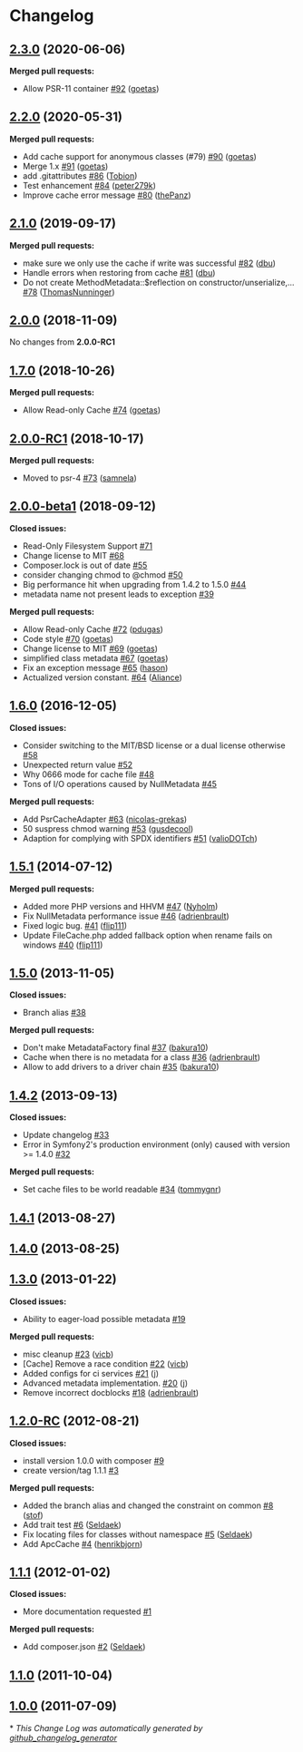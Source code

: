 # Changelog

## [2.3.0](https://github.com/schmittjoh/metadata/tree/2.3.0) (2020-06-06)

**Merged pull requests:**

- Allow PSR-11 container [\#92](https://github.com/schmittjoh/metadata/pull/92) ([goetas](https://github.com/goetas))

## [2.2.0](https://github.com/schmittjoh/metadata/tree/2.2.0) (2020-05-31)

**Merged pull requests:**

- Add cache support for anonymous classes
  \(\#79\) [\#90](https://github.com/schmittjoh/metadata/pull/90) ([goetas](https://github.com/goetas))
- Merge 1.x [\#91](https://github.com/schmittjoh/metadata/pull/91) ([goetas](https://github.com/goetas))
- add .gitattributes [\#86](https://github.com/schmittjoh/metadata/pull/86) ([Tobion](https://github.com/Tobion))
- Test enhancement [\#84](https://github.com/schmittjoh/metadata/pull/84) ([peter279k](https://github.com/peter279k))
- Improve cache error
  message [\#80](https://github.com/schmittjoh/metadata/pull/80) ([thePanz](https://github.com/thePanz))

## [2.1.0](https://github.com/schmittjoh/metadata/tree/2.1.0) (2019-09-17)

**Merged pull requests:**

- make sure we only use the cache if write was
  successful [\#82](https://github.com/schmittjoh/metadata/pull/82) ([dbu](https://github.com/dbu))
- Handle errors when restoring from
  cache [\#81](https://github.com/schmittjoh/metadata/pull/81) ([dbu](https://github.com/dbu))
- Do not create MethodMetadata::$reflection on
  constructor/unserialize,… [\#78](https://github.com/schmittjoh/metadata/pull/78) ([ThomasNunninger](https://github.com/ThomasNunninger))

## [2.0.0](https://github.com/schmittjoh/metadata/tree/2.0.0) (2018-11-09)

No changes from **2.0.0-RC1**

## [1.7.0](https://github.com/schmittjoh/metadata/tree/1.7.0) (2018-10-26)

**Merged pull requests:**

- Allow Read-only Cache [\#74](https://github.com/schmittjoh/metadata/pull/74) ([goetas](https://github.com/goetas))

## [2.0.0-RC1](https://github.com/schmittjoh/metadata/tree/2.0.0-RC1) (2018-10-17)

**Merged pull requests:**

- Moved to psr-4 [\#73](https://github.com/schmittjoh/metadata/pull/73) ([samnela](https://github.com/samnela))

## [2.0.0-beta1](https://github.com/schmittjoh/metadata/tree/2.0.0-beta1) (2018-09-12)

**Closed issues:**

- Read-Only Filesystem Support [\#71](https://github.com/schmittjoh/metadata/issues/71)
- Change license to MIT [\#68](https://github.com/schmittjoh/metadata/issues/68)
- Composer.lock is out of date [\#55](https://github.com/schmittjoh/metadata/issues/55)
- consider changing chmod to @chmod [\#50](https://github.com/schmittjoh/metadata/issues/50)
- Big performance hit when upgrading from 1.4.2 to 1.5.0 [\#44](https://github.com/schmittjoh/metadata/issues/44)
- metadata name not present leads to exception [\#39](https://github.com/schmittjoh/metadata/issues/39)

**Merged pull requests:**

- Allow Read-only Cache [\#72](https://github.com/schmittjoh/metadata/pull/72) ([pdugas](https://github.com/pdugas))
- Code style  [\#70](https://github.com/schmittjoh/metadata/pull/70) ([goetas](https://github.com/goetas))
- Change license to MIT [\#69](https://github.com/schmittjoh/metadata/pull/69) ([goetas](https://github.com/goetas))
- simplified class
  metadata  [\#67](https://github.com/schmittjoh/metadata/pull/67) ([goetas](https://github.com/goetas))
- Fix an exception message [\#65](https://github.com/schmittjoh/metadata/pull/65) ([hason](https://github.com/hason))
- Actualized version
  constant. [\#64](https://github.com/schmittjoh/metadata/pull/64) ([Aliance](https://github.com/Aliance))

## [1.6.0](https://github.com/schmittjoh/metadata/tree/1.6.0) (2016-12-05)

**Closed issues:**

- Consider switching to the MIT/BSD license or a dual license
  otherwise [\#58](https://github.com/schmittjoh/metadata/issues/58)
- Unexpected return value [\#52](https://github.com/schmittjoh/metadata/issues/52)
- Why 0666 mode for cache file [\#48](https://github.com/schmittjoh/metadata/issues/48)
- Tons of I/O operations caused by NullMetadata [\#45](https://github.com/schmittjoh/metadata/issues/45)

**Merged pull requests:**

- Add
  PsrCacheAdapter [\#63](https://github.com/schmittjoh/metadata/pull/63) ([nicolas-grekas](https://github.com/nicolas-grekas))
- 50 suspress chmod
  warning [\#53](https://github.com/schmittjoh/metadata/pull/53) ([gusdecool](https://github.com/gusdecool))
- Adaption for complying with SPDX
  identifiers [\#51](https://github.com/schmittjoh/metadata/pull/51) ([valioDOTch](https://github.com/valioDOTch))

## [1.5.1](https://github.com/schmittjoh/metadata/tree/1.5.1) (2014-07-12)

**Merged pull requests:**

- Added more PHP versions and
  HHVM [\#47](https://github.com/schmittjoh/metadata/pull/47) ([Nyholm](https://github.com/Nyholm))
- Fix NullMetadata performance
  issue [\#46](https://github.com/schmittjoh/metadata/pull/46) ([adrienbrault](https://github.com/adrienbrault))
- Fixed logic bug. [\#41](https://github.com/schmittjoh/metadata/pull/41) ([flip111](https://github.com/flip111))
- Update FileCache.php added fallback option when rename fails on
  windows [\#40](https://github.com/schmittjoh/metadata/pull/40) ([flip111](https://github.com/flip111))

## [1.5.0](https://github.com/schmittjoh/metadata/tree/1.5.0) (2013-11-05)

**Closed issues:**

- Branch alias [\#38](https://github.com/schmittjoh/metadata/issues/38)

**Merged pull requests:**

- Don't make MetadataFactory
  final [\#37](https://github.com/schmittjoh/metadata/pull/37) ([bakura10](https://github.com/bakura10))
- Cache when there is no metadata for a
  class [\#36](https://github.com/schmittjoh/metadata/pull/36) ([adrienbrault](https://github.com/adrienbrault))
- Allow to add drivers to a driver
  chain [\#35](https://github.com/schmittjoh/metadata/pull/35) ([bakura10](https://github.com/bakura10))

## [1.4.2](https://github.com/schmittjoh/metadata/tree/1.4.2) (2013-09-13)

**Closed issues:**

- Update changelog [\#33](https://github.com/schmittjoh/metadata/issues/33)
- Error in Symfony2's production environment \(only\) caused with version \>=
  1.4.0 [\#32](https://github.com/schmittjoh/metadata/issues/32)

**Merged pull requests:**

- Set cache files to be world
  readable [\#34](https://github.com/schmittjoh/metadata/pull/34) ([tommygnr](https://github.com/tommygnr))

## [1.4.1](https://github.com/schmittjoh/metadata/tree/1.4.1) (2013-08-27)

## [1.4.0](https://github.com/schmittjoh/metadata/tree/1.4.0) (2013-08-25)

## [1.3.0](https://github.com/schmittjoh/metadata/tree/1.3.0) (2013-01-22)

**Closed issues:**

- Ability to eager-load possible metadata [\#19](https://github.com/schmittjoh/metadata/issues/19)

**Merged pull requests:**

- misc cleanup [\#23](https://github.com/schmittjoh/metadata/pull/23) ([vicb](https://github.com/vicb))
- \[Cache\] Remove a race
  condition [\#22](https://github.com/schmittjoh/metadata/pull/22) ([vicb](https://github.com/vicb))
- Added configs for ci services [\#21](https://github.com/schmittjoh/metadata/pull/21) ([j](https://github.com/j))
- Advanced metadata implementation. [\#20](https://github.com/schmittjoh/metadata/pull/20) ([j](https://github.com/j))
- Remove incorrect
  docblocks [\#18](https://github.com/schmittjoh/metadata/pull/18) ([adrienbrault](https://github.com/adrienbrault))

## [1.2.0-RC](https://github.com/schmittjoh/metadata/tree/1.2.0-RC) (2012-08-21)

**Closed issues:**

- install version 1.0.0 with composer [\#9](https://github.com/schmittjoh/metadata/issues/9)
- create version/tag 1.1.1 [\#3](https://github.com/schmittjoh/metadata/issues/3)

**Merged pull requests:**

- Added the branch alias and changed the constraint on
  common [\#8](https://github.com/schmittjoh/metadata/pull/8) ([stof](https://github.com/stof))
- Add trait test [\#6](https://github.com/schmittjoh/metadata/pull/6) ([Seldaek](https://github.com/Seldaek))
- Fix locating files for classes without
  namespace [\#5](https://github.com/schmittjoh/metadata/pull/5) ([Seldaek](https://github.com/Seldaek))
- Add ApcCache [\#4](https://github.com/schmittjoh/metadata/pull/4) ([henrikbjorn](https://github.com/henrikbjorn))

## [1.1.1](https://github.com/schmittjoh/metadata/tree/1.1.1) (2012-01-02)

**Closed issues:**

- More documentation requested [\#1](https://github.com/schmittjoh/metadata/issues/1)

**Merged pull requests:**

- Add composer.json [\#2](https://github.com/schmittjoh/metadata/pull/2) ([Seldaek](https://github.com/Seldaek))

## [1.1.0](https://github.com/schmittjoh/metadata/tree/1.1.0) (2011-10-04)

## [1.0.0](https://github.com/schmittjoh/metadata/tree/1.0.0) (2011-07-09)

\* *This Change Log was automatically generated
by [github_changelog_generator](https://github.com/skywinder/Github-Changelog-Generator)*
